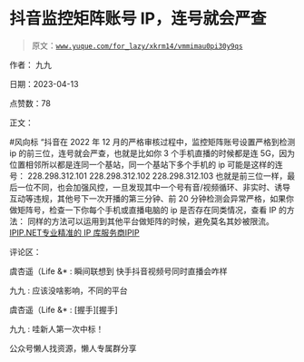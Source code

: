 # 抖音监控矩阵账号 IP，连号就会严查

> 原文：[`www.yuque.com/for_lazy/xkrm14/vmmimau0pi30y9qs`](https://www.yuque.com/for_lazy/xkrm14/vmmimau0pi30y9qs)



作者： 九九



日期：2023-04-13



点赞数：78

<ne-card data-card-name="hr" data-card-type="block" id="gW1Bk" data-event-boundary="card">

正文：



#风向标 “抖音在 2022 年 12 月的严格审核过程中，监控矩阵账号设置严格到检测 ip 的前三位，连号就会严查，也就是比如你 3 个手机直播的时候都是连 5G，因为位置相邻所以都是连同一个基站，同一个基站下多个手机的 ip 可能是这样的连号： 228.298.312.101 228.298.312.102 228.298.312.103 也就是前三位一样，最后一位不同，也会加强风控，一旦发现其中一个号有音/视频循环、非实时、诱导互动等违规，其他号下一次开播的第三分钟、前 20 分钟检测会异常严格，如果你做矩阵号，检查一下你每个手机或直播电脑的 ip 是否存在同类情况，查看 IP 的方法： 同样的方法可以运用到其他平台做矩阵的时候，避免莫名其妙被限流。[IPIP.NET专业精准的 IP 库服务商IPIP](https://www.ipip.net/)

<ne-card data-card-name="hr" data-card-type="block" id="z5ONT" data-event-boundary="card">

评论区：



虞杏遥（Life &* : 瞬间联想到 快手抖音视频号同时直播会咋样



九九 : 应该没啥影响，不同的平台



虞杏遥（Life &* : [握手][握手]



九九 : 哇新人第一次中标！

<ne-card data-card-name="hr" data-card-type="block" id="VhHqD" data-event-boundary="card">

公众号懒人找资源，懒人专属群分享

</ne-card></ne-card></ne-card>